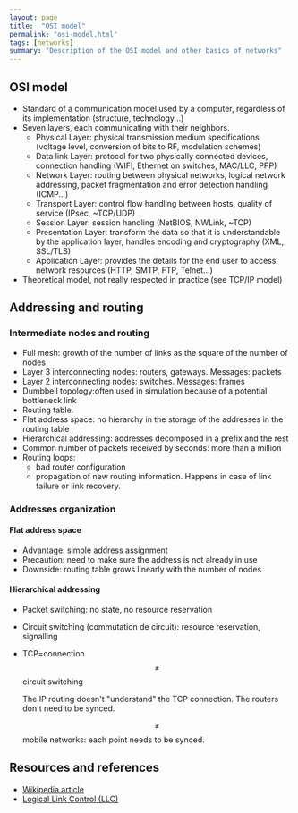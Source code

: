 ```yaml
---
layout: page
title:  "OSI model"
permalink: "osi-model.html"
tags: [networks]
summary: "Description of the OSI model and other basics of networks"
---
```


## OSI model
* Standard of a communication model used by a computer, regardless of its implementation (structure, technology...)
* Seven layers, each communicating with their neighbors.
    - Physical Layer: physical transmission medium specifications (voltage level, conversion of bits to RF, modulation schemes)
    - Data link Layer: protocol for two physically connected devices, connection handling (WIFI, Ethernet on switches, MAC/LLC, PPP)
    - Network Layer: routing between physical networks, logical network addressing, packet fragmentation and error detection handling (ICMP...)
    - Transport Layer: control flow handling between hosts, quality of service (IPsec, ~TCP/UDP)
    - Session Layer: session handling (NetBIOS, NWLink, ~TCP)
    - Presentation Layer: transform the data so that it is understandable by the application layer, handles encoding and cryptography (XML, SSL/TLS)
    - Application Layer: provides the details for the end user to access network resources (HTTP, SMTP, FTP, Telnet...)
* Theoretical model, not really respected in practice (see TCP/IP model)


## Addressing and routing
### Intermediate nodes and routing
* Full mesh: growth of the number of links as the square of the number of nodes
* Layer 3 interconnecting nodes: routers, gateways. Messages: packets
* Layer 2 interconnecting nodes: switches. Messages: frames
* Dumbbell topology:often used in simulation because of a potential bottleneck link
* Routing table.
* Flat address space: no hierarchy in the storage of the addresses in the routing table
* Hierarchical addressing: addresses decomposed in a prefix and the rest
* Common number of packets received by seconds: more than a million
* Routing loops:
  - bad router configuration
  - propagation of new routing information. Happens in case of link failure or link recovery.

### Addresses organization
#### Flat address space
* Advantage: simple address assignment
* Precaution: need to make sure the address is not already in use
* Downside: routing table grows linearly with the number of nodes

#### Hierarchical addressing
* Packet switching: no state, no resource reservation
* Circuit switching (commutation de circuit): resource reservation, signalling
* TCP=connection $$\neq$$ circuit switching

  The IP routing doesn't "understand" the TCP connection. The routers don't need to be synced.

  $$\neq$$ mobile networks: each point needs to be synced.





## Resources and references
* [Wikipedia article](https://en.wikipedia.org/wiki/OSI_model)
* [Logical Link Control (LLC)](https://en.wikipedia.org/wiki/Logical_link_control)
